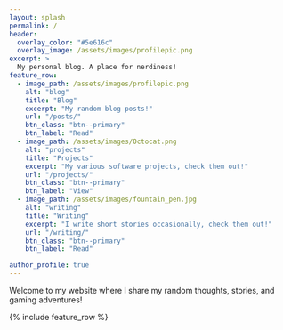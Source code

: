 ```yaml
---
layout: splash
permalink: /
header:
  overlay_color: "#5e616c"
  overlay_image: /assets/images/profilepic.png
excerpt: >
  My personal blog. A place for nerdiness!
feature_row:
  - image_path: /assets/images/profilepic.png
    alt: "blog"
    title: "Blog"
    excerpt: "My random blog posts!"
    url: "/posts/"
    btn_class: "btn--primary"
    btn_label: "Read"
  - image_path: /assets/images/Octocat.png
    alt: "projects"
    title: "Projects"
    excerpt: "My various software projects, check them out!"
    url: "/projects/"
    btn_class: "btn--primary"
    btn_label: "View"      
  - image_path: /assets/images/fountain_pen.jpg
    alt: "writing"
    title: "Writing"
    excerpt: "I write short stories occasionally, check them out!"
    url: "/writing/"
    btn_class: "btn--primary"
    btn_label: "Read"

author_profile: true
---
```


Welcome to my website where I share my random thoughts, stories, and gaming
adventures!

{% include feature_row %}


